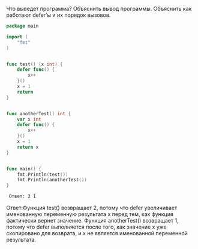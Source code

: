 Что выведет программа? Объяснить вывод программы. Объяснить как работают defer’ы и их порядок вызовов.

```go
package main

import (
	"fmt"
)


func test() (x int) {
	defer func() {
		x++
	}()
	x = 1
	return
}


func anotherTest() int {
	var x int
	defer func() {
		x++
	}()
	x = 1
	return x
}


func main() {
	fmt.Println(test())
	fmt.Println(anotherTest())
}
```

```md
 Ответ: 2 1 
```

 Ответ:Функция test() возвращает 2, потому что defer увеличивает именованную переменную результата x перед тем, 
как функция фактически вернет значение.
 Функция anotherTest() возвращает 1, потому что defer выполняется после того, как значение x уже скопировано для возврата,
и x не является именованной переменной результата.

